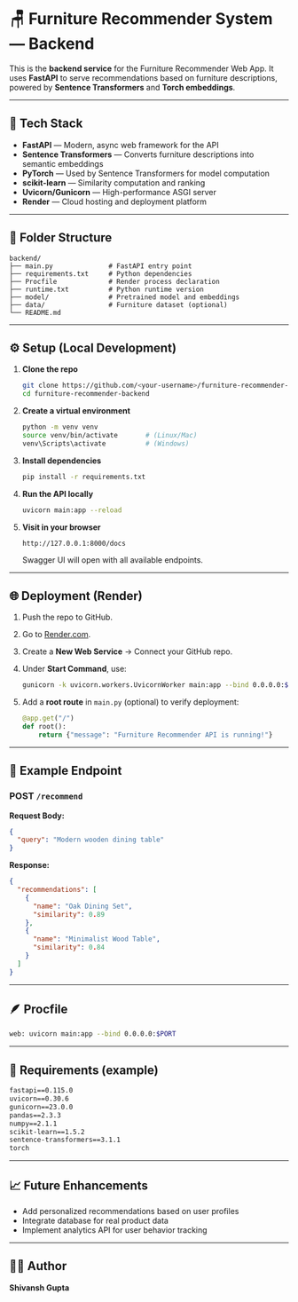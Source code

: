 # 🪑 Furniture Recommender System — Backend

This is the **backend service** for the Furniture Recommender Web App.
It uses **FastAPI** to serve recommendations based on furniture descriptions, powered by **Sentence Transformers** and **Torch embeddings**.

---

## 🚀 Tech Stack

* **FastAPI** — Modern, async web framework for the API
* **Sentence Transformers** — Converts furniture descriptions into semantic embeddings
* **PyTorch** — Used by Sentence Transformers for model computation
* **scikit-learn** — Similarity computation and ranking
* **Uvicorn/Gunicorn** — High-performance ASGI server
* **Render** — Cloud hosting and deployment platform

---

## 🧩 Folder Structure

```
backend/
├── main.py              # FastAPI entry point
├── requirements.txt     # Python dependencies
├── Procfile             # Render process declaration
├── runtime.txt          # Python runtime version
├── model/               # Pretrained model and embeddings
├── data/                # Furniture dataset (optional)
└── README.md
```

---

## ⚙️ Setup (Local Development)

1. **Clone the repo**

   ```bash
   git clone https://github.com/<your-username>/furniture-recommender-backend.git
   cd furniture-recommender-backend
   ```

2. **Create a virtual environment**

   ```bash
   python -m venv venv
   source venv/bin/activate       # (Linux/Mac)
   venv\Scripts\activate          # (Windows)
   ```

3. **Install dependencies**

   ```bash
   pip install -r requirements.txt
   ```

4. **Run the API locally**

   ```bash
   uvicorn main:app --reload
   ```

5. **Visit in your browser**

   ```
   http://127.0.0.1:8000/docs
   ```

   Swagger UI will open with all available endpoints.

---

## 🌐 Deployment (Render)

1. Push the repo to GitHub.
2. Go to [Render.com](https://render.com).
3. Create a **New Web Service** → Connect your GitHub repo.
4. Under **Start Command**, use:

   ```bash
   gunicorn -k uvicorn.workers.UvicornWorker main:app --bind 0.0.0.0:$PORT
   ```
5. Add a **root route** in `main.py` (optional) to verify deployment:

   ```python
   @app.get("/")
   def root():
       return {"message": "Furniture Recommender API is running!"}
   ```

---

## 🧠 Example Endpoint

### POST `/recommend`

**Request Body:**

```json
{
  "query": "Modern wooden dining table"
}
```

**Response:**

```json
{
  "recommendations": [
    {
      "name": "Oak Dining Set",
      "similarity": 0.89
    },
    {
      "name": "Minimalist Wood Table",
      "similarity": 0.84
    }
  ]
}
```

---

## 🪶 Procfile

```bash
web: uvicorn main:app --bind 0.0.0.0:$PORT
```

---

## 🧰 Requirements (example)

```txt
fastapi==0.115.0
uvicorn==0.30.6
gunicorn==23.0.0
pandas==2.3.3
numpy==2.1.1
scikit-learn==1.5.2
sentence-transformers==3.1.1
torch
```

---

## 📈 Future Enhancements

* Add personalized recommendations based on user profiles
* Integrate database for real product data
* Implement analytics API for user behavior tracking

---

## 👨‍💻 Author

**Shivansh Gupta**
